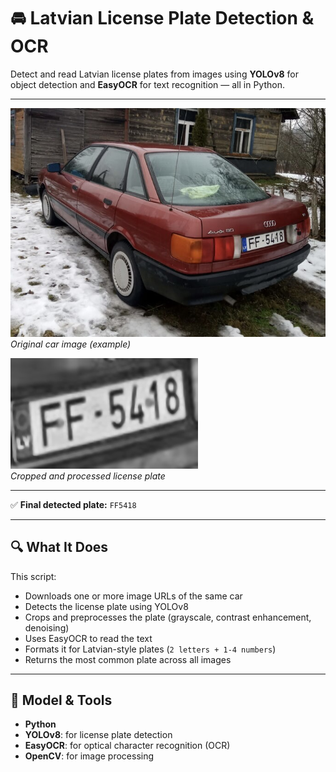 # 🚘 Latvian License Plate Detection & OCR

Detect and read Latvian license plates from images using **YOLOv8** for object detection and **EasyOCR** for text recognition — all in Python.

---

![Original Car Image](car.jpg)  
*Original car image (example)*

![Cropped Plate Image](cropped_plate.jpg)  
*Cropped and processed license plate*

---

✅ **Final detected plate:** `FF5418`

---

## 🔍 What It Does

This script:

- Downloads one or more image URLs of the same car
- Detects the license plate using YOLOv8
- Crops and preprocesses the plate (grayscale, contrast enhancement, denoising)
- Uses EasyOCR to read the text
- Formats it for Latvian-style plates (`2 letters + 1-4 numbers`)
- Returns the most common plate across all images

---

## 🧠 Model & Tools

- **Python**
- **YOLOv8**: for license plate detection
- **EasyOCR**: for optical character recognition (OCR)
- **OpenCV**: for image processing

